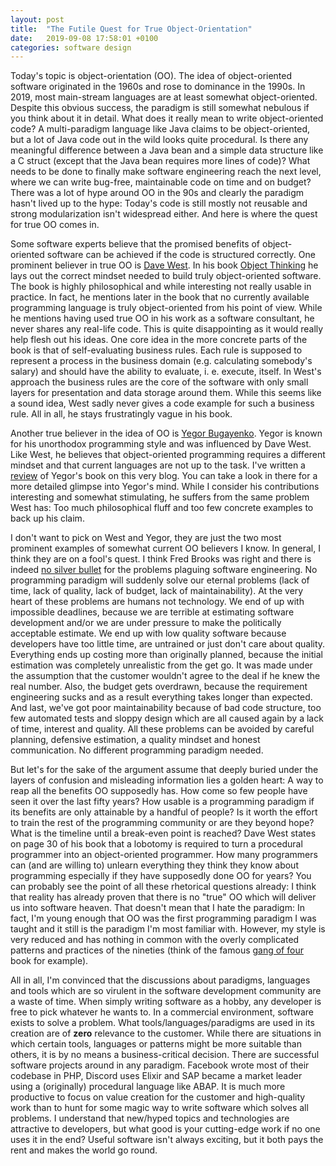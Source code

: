 ```yaml
---
layout: post
title:  "The Futile Quest for True Object-Orientation"
date:   2019-09-08 17:58:01 +0100
categories: software design
---
```

Today's topic is object-orientation (OO). The idea of object-oriented software originated in the 1960s and rose to dominance in the 1990s. In 2019, most main-stream languages are at least somewhat object-oriented. Despite this obvious success, the paradigm is still somewhat nebulous if you think about it in detail. What does it really mean to write object-oriented code? A multi-paradigm language like Java claims to be object-oriented, but a lot of Java code out in the wild looks quite procedural. Is there any meaningful difference between a Java bean and a simple data structure like a C struct (except that the Java bean requires more lines of code)? What needs to be done to finally make software engineering reach the next level, where we can write bug-free, maintainable code on time and on budget? There was a lot of hype around OO in the 90s and clearly the paradigm hasn't lived up to the hype: Today's code is still mostly not reusable and strong modularization isn't widespread either. And here is where the quest for true OO comes in.

Some software experts believe that the promised benefits of object-oriented software can be achieved if the code is structured correctly. One prominent believer in true OO is [Dave West](http://davewest.us/). In his book [Object Thinking](http://davewest.us/product/object-thinking/) he lays out the correct mindset needed to build truly object-oriented software. The book is highly philosophical and while interesting not really usable in practice. In fact, he mentions later in the book that no currently available programming language is truly object-oriented from his point of view. While he mentions having used true OO in his work as a software consultant, he never shares any real-life code. This is quite disappointing as it would really help flesh out his ideas. One core idea in the more concrete parts of the book is that of self-evaluating business rules. Each rule is supposed to represent a process in the business domain (e.g. calculating somebody's salary) and should have the ability to evaluate, i. e. execute, itself. In West's approach the business rules are the core of the software with only small layers for presentation and data storage around them. While this seems like a sound idea, West sadly never gives a code example for such a business rule. All in all, he stays frustratingly vague in his book.

Another true believer in the idea of OO is [Yegor Bugayenko](https://www.yegor256.com/). Yegor is known for his unorthodox programming style and was influenced by Dave West. Like West, he believes that object-oriented programming requires a different mindset and that current languages are not up to the task. I've written a [review](https://thinkingsideways.net/reviews/elegant-objects-review.html) of Yegor's book on this very blog. You can take a look in there for a more detailed glimpse into Yegor's mind. While I consider his contributions interesting and somewhat stimulating, he suffers from the same problem West has: Too much philosophical fluff and too few concrete examples to back up his claim.

I don't want to pick on West and Yegor, they are just the two most prominent examples of somewhat current OO believers I know. In general, I think they are on a fool's quest. I think Fred Brooks was right and there is indeed [no silver bullet](http://worrydream.com/refs/Brooks-NoSilverBullet.pdf) for the problems plaguing software engineering. No programming paradigm will suddenly solve our eternal problems (lack of time, lack of quality, lack of budget, lack of maintainability). At the very heart of these problems are humans not technology. We end of up with impossible deadlines, because we are terrible at estimating software development and/or we are under pressure to make the politically acceptable estimate. We end up with low quality software because developers have too little time, are untrained or just don't care about quality. Everything ends up costing more than originally planned, because the initial estimation was completely unrealistic from the get go. It was made under the assumption that the customer wouldn't agree to the deal if he knew the real number. Also, the budget gets overdrawn, because the requirement engineering sucks and as a result everything takes longer than expected. And last, we've got poor maintainability because of bad code structure, too few automated tests and sloppy design which are all caused again by a lack of time, interest and quality. All these problems can be avoided by careful planning, defensive estimation, a quality mindset and honest communication. No different programming paradigm needed.

But let's for the sake of the argument assume that deeply buried under the layers of confusion and misleading information lies a golden heart: A way to reap all the benefits OO supposedly has. How come so few people have seen it over the last fifty years? How usable is a programming paradigm if its benefits are only attainable by a handful of people? Is it worth the effort to train the rest of the programming community or are they beyond hope? What is the timeline until a break-even point is reached? Dave West states on page 30 of his book that a lobotomy is required to turn a procedural programmer into an object-oriented programmer. How many programmers can (and are willing to) unlearn everything they think they know about programming especially if they have supposedly done OO for years? You can probably see the point of all these rhetorical questions already: I think that reality has already proven that there is no "true" OO which will deliver us into software heaven. That doesn't mean that I hate the paradigm: In fact, I'm young enough that OO was the first programming paradigm I was taught and it still is the paradigm I'm most familiar with. However, my style is very reduced and has nothing in common with the overly complicated patterns and practices of the nineties (think of the famous [gang of four](https://www.goodreads.com/book/show/85009.Design_Patterns) book for example).

All in all, I'm convinced that the discussions about paradigms, languages and tools which are so virulent in the software development community are a waste of time. When simply writing software as a hobby, any developer is free to pick whatever he wants to. In a commercial environment, software exists to solve a problem. What tools/languages/paradigms are used in its creation are of **zero** relevance to the customer. While there are situations in which certain tools, languages or patterns might be more suitable than others, it is by no means a business-critical decision. There are successful software projects around in any paradigm. Facebook wrote most of their codebase in PHP, Discord uses Elixir and SAP became a market leader using a (originally) procedural language like ABAP. It is much more productive to focus on value creation for the customer and high-quality work than to hunt for some magic way to write software which solves all problems. I understand that new/hyped topics and technologies are attractive to developers, but what good is your cutting-edge work if no one uses it in the end? Useful software isn't always exciting, but it both pays the rent and makes the world go round.